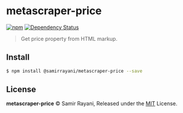 # metascraper-price

[![npm](https://img.shields.io/npm/v/metascraper-price.svg?style=flat-square)](https://www.npmjs.com/package/@samirrayani/metascraper-price)
[![Dependency Status](https://david-dm.org/samirrayani/metascraper-price.svg?style=flat-square)](https://david-dm.org/samirrayani/metascraper-price)

> Get price property from HTML markup.

## Install

```bash
$ npm install @samirrayani/metascraper-price --save
```

## License

**metascraper-price** © Samir Rayani, Released under the [MIT](https://github.com/samirrayani/metascraper-price/blob/master/LICENSE.md) License.